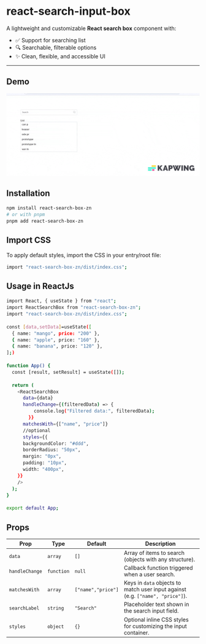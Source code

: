 # react-search-input-box

A lightweight and customizable **React search box** component with:

- ✅ Support for searching list
- 🔍 Searchable, filterable options
- ✨ Clean, flexible, and accessible UI

---

## Demo

![Demo](./src/assets/reactSearchInputDemo.gif)

<!-- ![Demo](https://raw.githubusercontent.com/rtaukir26/my-monorepo/master/packages/react-search-input-zn/src/assets/reactSearchInputDemo.gif) -->

## Installation

```bash
npm install react-search-box-zn
# or with pnpm
pnpm add react-search-box-zn
```

## Import CSS

To apply default styles, import the CSS in your entry/root file:

```bash
import "react-search-box-zn/dist/index.css";
```

## Usage in ReactJs

```bash
import React, { useState } from "react";
import ReactSearchBox from "react-search-box-zn";
import "react-search-box-zn/dist/index.css";

const [data,setData]=useState([
  { name: "mango", price: "200" },
  { name: "apple", price: "160" },
  { name: "banana", price: "120" },
];)

function App() {
  const [result, setResult] = useState([]);

  return (
    <ReactSearchBox
      data={data}
      handleChange={(filteredData) => {
          console.log("Filtered data:", filteredData);
        }}
      matchesWith={["name", "price"]}
      //optional
      styles={{
      backgroundColor: "#ddd",
      borderRadius: "50px",
      margin: "0px",
      padding: "10px",
      width: "400px",
    }}
    />
  );
}

export default App;


```

## Props

| Prop           | Type       | Default            | Description                                                                    |
| -------------- | ---------- | ------------------ | ------------------------------------------------------------------------------ |
| `data`         | `array`    | `[]`               | Array of items to search (objects with any structure).                         |
| `handleChange` | `function` | `null`             | Callback function triggered when a user search.                                |
| `matchesWith`  | `array`    | `["name","price"]` | Keys in `data` objects to match user input against (e.g. `["name", "price"]`). |
| `searchLabel`  | `string`   | `"Search"`         | Placeholder text shown in the search input field.                              |
| `styles`       | `object`   | `{}`               | Optional inline CSS styles for customizing the input container.                |
